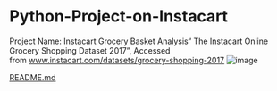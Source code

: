 # Python-Project-on-Instacart
Project Name: Instacart Grocery Basket Analysis“ The Instacart Online Grocery Shopping Dataset 2017”, Accessed from www.instacart.com/datasets/grocery-shopping-2017
![image](https://github.com/RituVerma6668/Python-Project-on-Instacart/assets/156833180/dda0fd8a-5c97-44a1-841d-a4feb3583306)

[README.md](https://github.com/RituVerma6668/Python-Project-on-Instacart/files/13968441/README.md)
